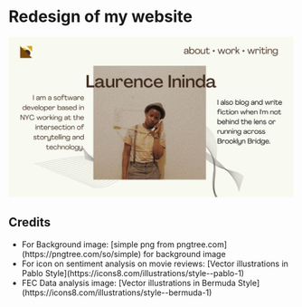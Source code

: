 # Redesign of my website

![home](wireframes/wireframe01.png)

## Credits

<ul>
    <li>
        For Background image: [simple png from pngtree.com](https://pngtree.com/so/simple) for background image
    </li>
    <li>
        For icon on sentiment analysis on movie reviews: [Vector illustrations in Pablo Style](https://icons8.com/illustrations/style--pablo-1)
    </li>
    <li> 
        FEC Data analysis image: [Vector illustrations in Bermuda Style](https://icons8.com/illustrations/style--bermuda-1)
    </li>
</ul>
